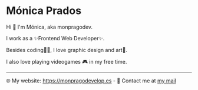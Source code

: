 # Mónica Prados
Hi 👋 I'm Mónica, aka monpragodev.


I work as a ✨Frontend Web Developer✨.

Besides coding👩‍💻, I love graphic design and art🎨.

I also love playing videogames 🎮 in my free time.

---
🌐 My website: https://monpragodevelop.es - 📧 Contact me at [my mail](mailto:monpragodev@gmail.com)
